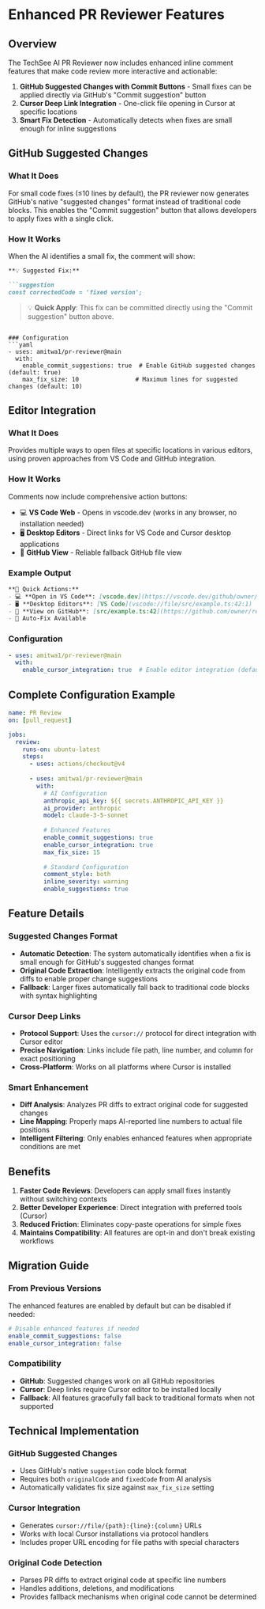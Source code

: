 # Enhanced PR Reviewer Features

## Overview

The TechSee AI PR Reviewer now includes enhanced inline comment features that make code review more interactive and actionable:

1. **GitHub Suggested Changes with Commit Buttons** - Small fixes can be applied directly via GitHub's "Commit suggestion" button
2. **Cursor Deep Link Integration** - One-click file opening in Cursor at specific locations
3. **Smart Fix Detection** - Automatically detects when fixes are small enough for inline suggestions

## GitHub Suggested Changes

### What It Does
For small code fixes (≤10 lines by default), the PR reviewer now generates GitHub's native "suggested changes" format instead of traditional code blocks. This enables the "Commit suggestion" button that allows developers to apply fixes with a single click.

### How It Works
When the AI identifies a small fix, the comment will show:

```markdown
**💡 Suggested Fix:**

```suggestion
const correctedCode = 'fixed version';
```

> 💡 **Quick Apply**: This fix can be committed directly using the "Commit suggestion" button above.
```

### Configuration
```yaml
- uses: amitwa1/pr-reviewer@main
  with:
    enable_commit_suggestions: true  # Enable GitHub suggested changes (default: true)
    max_fix_size: 10                # Maximum lines for suggested changes (default: 10)
```

## Editor Integration

### What It Does
Provides multiple ways to open files at specific locations in various editors, using proven approaches from VS Code and GitHub integration.

### How It Works
Comments now include comprehensive action buttons:
- 💻 **VS Code Web** - Opens in vscode.dev (works in any browser, no installation needed)
- 🖥️ **Desktop Editors** - Direct links for VS Code and Cursor desktop applications
- 📂 **GitHub View** - Reliable fallback GitHub file view

### Example Output
```markdown
**🔧 Quick Actions:**
- 💻 **Open in VS Code**: [vscode.dev](https://vscode.dev/github/owner/repo/blob/sha/src/example.ts#L42)
- 🖥️ **Desktop Editors**: [VS Code](vscode://file/src/example.ts:42:1) | [Cursor](cursor://file/src/example.ts:42:1)
- 📂 **View on GitHub**: [src/example.ts:42](https://github.com/owner/repo/blob/sha/src/example.ts#L42)
- 🤖 Auto-Fix Available
```

### Configuration
```yaml
- uses: amitwa1/pr-reviewer@main
  with:
    enable_cursor_integration: true  # Enable editor integration (default: true)
```

## Complete Configuration Example

```yaml
name: PR Review
on: [pull_request]

jobs:
  review:
    runs-on: ubuntu-latest
    steps:
      - uses: actions/checkout@v4
      
      - uses: amitwa1/pr-reviewer@main
        with:
          # AI Configuration
          anthropic_api_key: ${{ secrets.ANTHROPIC_API_KEY }}
          ai_provider: anthropic
          model: claude-3-5-sonnet
          
          # Enhanced Features
          enable_commit_suggestions: true
          enable_cursor_integration: true
          max_fix_size: 15
          
          # Standard Configuration
          comment_style: both
          inline_severity: warning
          enable_suggestions: true
```

## Feature Details

### Suggested Changes Format
- **Automatic Detection**: The system automatically identifies when a fix is small enough for GitHub's suggested changes format
- **Original Code Extraction**: Intelligently extracts the original code from diffs to enable proper change suggestions
- **Fallback**: Larger fixes automatically fall back to traditional code blocks with syntax highlighting

### Cursor Deep Links
- **Protocol Support**: Uses the `cursor://` protocol for direct integration with Cursor editor
- **Precise Navigation**: Links include file path, line number, and column for exact positioning
- **Cross-Platform**: Works on all platforms where Cursor is installed

### Smart Enhancement
- **Diff Analysis**: Analyzes PR diffs to extract original code for suggested changes
- **Line Mapping**: Properly maps AI-reported line numbers to actual file positions
- **Intelligent Filtering**: Only enables enhanced features when appropriate conditions are met

## Benefits

1. **Faster Code Reviews**: Developers can apply small fixes instantly without switching contexts
2. **Better Developer Experience**: Direct integration with preferred tools (Cursor)
3. **Reduced Friction**: Eliminates copy-paste operations for simple fixes
4. **Maintains Compatibility**: All features are opt-in and don't break existing workflows

## Migration Guide

### From Previous Versions
The enhanced features are enabled by default but can be disabled if needed:

```yaml
# Disable enhanced features if needed
enable_commit_suggestions: false
enable_cursor_integration: false
```

### Compatibility
- **GitHub**: Suggested changes work on all GitHub repositories
- **Cursor**: Deep links require Cursor editor to be installed locally
- **Fallback**: All features gracefully fall back to traditional formats when not supported

## Technical Implementation

### GitHub Suggested Changes
- Uses GitHub's native `suggestion` code block format
- Requires both `originalCode` and `fixedCode` from AI analysis
- Automatically validates fix size against `max_fix_size` setting

### Cursor Integration
- Generates `cursor://file/{path}:{line}:{column}` URLs
- Works with local Cursor installations via protocol handlers
- Includes proper URL encoding for file paths with special characters

### Original Code Detection
- Parses PR diffs to extract original code at specific line numbers
- Handles additions, deletions, and modifications
- Provides fallback mechanisms when original code cannot be determined

